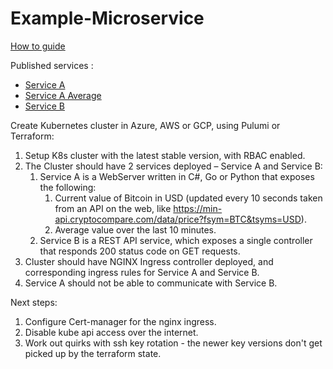 # Example-Microservice

[How to guide](./How-to-setup-repo.md)


Published services :
- [Service A ](http://ed-service-a.duckdns.org/)
- [Service A Average](http://ed-service-a.duckdns.org/average)
- [Service B ](http://ed-service-b.duckdns.org/)

Create Kubernetes cluster in Azure, AWS or GCP, using Pulumi or Terraform:

1. Setup K8s cluster with the latest stable version, with RBAC enabled.
1. The Cluster should have 2 services deployed – Service A and Service B:
    1. Service A is a WebServer written in C#, Go or Python that exposes the following:
        1. Current value of Bitcoin in USD (updated every 10 seconds taken from an API on the web, like https://min-api.cryptocompare.com/data/price?fsym=BTC&tsyms=USD).
        2. Average value over the last 10 minutes.
    1. Service B is a REST API service, which exposes a single controller that responds 200 status code on GET requests.
1. Cluster should have NGINX Ingress controller deployed, and corresponding ingress rules for Service A and Service B.
1. Service A should not be able to communicate with Service B.

Next steps:
1. Configure Cert-manager for the nginx ingress.
1. Disable kube api access over the internet.
2. Work out quirks with ssh key rotation - the newer key versions don't get picked up by the terraform state. 
